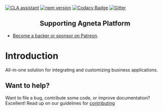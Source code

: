 [![CLA assistant](https://cla-assistant.io/readme/badge/agneta/platform)](https://cla-assistant.io/agneta/platform)
[![npm version](https://badge.fury.io/js/agneta-platform.svg)](https://badge.fury.io/js/agneta-platform)
[![Codacy Badge](https://api.codacy.com/project/badge/Grade/bd72081720b4409582d682551ef84386)](https://www.codacy.com/app/r.varonos/platform?utm_source=github.com&utm_medium=referral&utm_content=agneta/platform&utm_campaign=Badge_Grade)
[![Gitter](https://badges.gitter.im/Agneta/platform.svg)](https://gitter.im/Agneta/platform?utm_source=badge&utm_medium=badge&utm_campaign=pr-badge)

<h2 align="center">Supporting Agneta Platform</h2>

- [Become a backer or sponsor on Patreon](https://www.patreon.com/rvaronos).

# Introduction

All-in-one solution for integrating and customizing business applications.

## Want to help?

Want to file a bug, contribute some code, or improve documentation? Excellent! Read up on our guidelines for [contributing][contributing]

[contributing]: http://github.com/agneta/platform/blob/master/CONTRIBUTING.md
